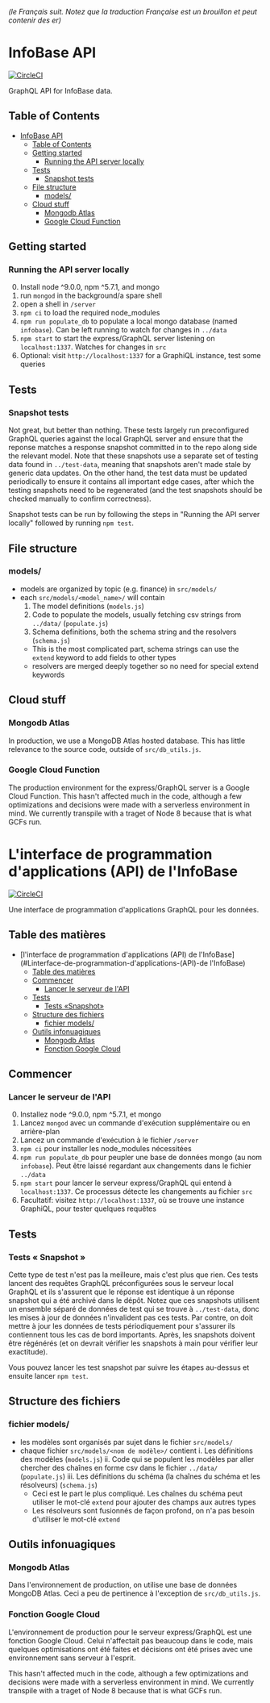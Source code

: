 *(le Français suit. Notez que la traduction Française est un brouillon et peut contenir des er)*

InfoBase API
========

[![CircleCI](https://circleci.com/gh/TBS-EACPD/infobase.svg?style=svg)](https://circleci.com/gh/TBS-EACPD/infobase)

GraphQL API for InfoBase data.

## Table of Contents
- [InfoBase API](#InfoBase-API)
  - [Table of Contents](#Table-of-Contents)
  - [Getting started](#Getting-started)
    - [Running the API server locally](#Running-the-API-server-locally)
  - [Tests](#Tests)
    - [Snapshot tests](#Snapshot-tests)
  - [File structure](#File-structure)
    - [models/](#models)
  - [Cloud stuff](#Cloud-stuff)
    - [Mongodb Atlas](#Mongodb-Atlas)
    - [Google Cloud Function](#Google-Cloud-Function)


## Getting started

### Running the API server locally
0. Install node ^9.0.0, npm ^5.7.1, and mongo
1. run `mongod` in the background/a spare shell
2. open a shell in `/server`
3. `npm ci` to load the required node_modules
4. `npm run populate_db` to populate a local mongo database (named `infobase`). Can be left running to watch for changes in `../data`
5. `npm start` to start the express/GraphQL server listening on `localhost:1337`. Watches for changes in `src`
6. Optional: visit `http://localhost:1337` for a GraphiQL instance, test some queries

## Tests

### Snapshot tests
Not great, but better than nothing. These tests largely run preconfigured GraphQL queries against the local GraphQL server and ensure that the reponse matches a response snapshot committed in to the repo along side the relevant model. Note that these snapshots use a separate set of testing data found in `../test-data`, meaning that snapshots aren't made stale by generic data updates. On the other hand, the test data must be updated periodically to ensure it contains all important edge cases, after which the testing snapshots need to be regenerated (and the test snapshots should be checked manually to confirm correctness).

Snapshot tests can be run by following the steps in "Running the API server locally" followed by running `npm test`.


## File structure

### models/
* models are organized by topic (e.g. finance) in `src/models/`
* each `src/models/<model_name>/` will contain 
  1. The model definitions (`models.js`)
  2. Code to populate the models, usually fetching csv strings from `../data/` (`populate.js`)
  3. Schema definitions, both the schema string and the resolvers (`schema.js`)
    * This is the most complicated part, schema strings can use the `extend` keyword to add fields to other types
    * resolvers are merged deeply together so no need for special extend keywords


## Cloud stuff

### Mongodb Atlas
In production, we use a MongoDB Atlas hosted database. This has little relevance to the source code, outside of `src/db_utils.js`.

### Google Cloud Function
The production environment for the express/GraphQL server is a Google Cloud Function. This hasn't affected much in the code, although a few optimizations and decisions were made with a serverless environment in mind. We currently transpile with a traget of Node 8 because that is what GCFs run.

L'interface de programmation d'applications (API) de l'InfoBase
========

[![CircleCI](https://circleci.com/gh/TBS-EACPD/InfoBase.svg?style=svg&circle-token=a99b6b8309e5edd904b0386c4a92c10bf5f43e29)](https://circleci.com/gh/TBS-EACPD/InfoBase)

Une interface de programmation d'applications GraphQL pour les données.

## Table des matières
- [l'interface de programmation d'applications (API) de l'InfoBase](#Linterface-de-programmation-d'applications-(API)-de l'InfoBase)
  - [Table des matières](#Table-des-matières)
  - [Commencer](#Commencer)
    - [Lancer le serveur de l'API](#Lancer-le-serveur-de-l'API)
  - [Tests](#Tests)
    - [Tests «Snapshot»](#Tests-Snapshot)
  - [Structure des fichiers](#Structure-des-fichiers)
    - [fichier models/](#fichier-models)
  - [Outils infonuagiques](#Outils-infonuagiques)
    - [Mongodb Atlas](#Mongodb-Atlas)
    - [Fonction Google Cloud](#Fonction-Google-Cloud)
    
## Commencer

### Lancer le serveur de l'API

0. Installez node ^9.0.0, npm ^5.7.1, et mongo
1. Lancez `mongod` avec un commande d'exécution supplémentaire ou en arrière-plan
2. Lancez un commande d'exécution à le fichier `/server`
3. `npm ci` pour installer les node_modules nécessitées
4. `npm run populate_db` pour peupler une base de données mongo (au nom `infobase`). Peut être laissé regardant aux changements dans le fichier `../data`
5. `npm start` pour lancer le serveur express/GraphQL qui entend à `localhost:1337`. Ce processus détecte les changements au fichier `src`
6. Facultatif: visitez `http://localhost:1337`, où se trouve une instance GraphiQL, pour tester quelques requêtes

## Tests

### Tests « Snapshot »

Cette type de test n'est pas la meilleure, mais c'est plus que rien. Ces tests lancent des requêtes GraphQL préconfigurées sous le serveur local GraphQL et ils s'assurent que le réponse est identique à un réponse snapshot qui a été archivé dans le dépôt. Notez que ces snapshots utilisent un ensemble séparé de données de test qui se trouve à `../test-data`, donc les mises à jour de données n'invalident pas ces tests. Par contre, on doit mettre à jour les données de tests périodiquement pour s'assurer ils contiennent tous les cas de bord importants. Après, les snapshots doivent être régénérés (et on devrait vérifier les snapshots à main pour vérifier leur exactitude).

Vous pouvez lancer les test snapshot par suivre les étapes au-dessus et ensuite lancer `npm test`.

## Structure des fichiers

### fichier models/

* les modèles sont organisés par sujet dans le fichier `src/models/`
* chaque fichier `src/models/<nom de modèle>/` contient
  i. Les définitions des modèles (`models.js`)
  ii. Code qui se populent les modèles par aller chercher des chaînes en forme csv dans le fichier `../data/` (`populate.js`)
  iii. Les définitions du schéma (la chaînes du schéma et les résolveurs) (`schema.js`)
    * Ceci est le part le plus compliqué. Les chaînes du schéma peut utiliser le mot-clé `extend` pour ajouter des champs aux autres types
    * Les résolveurs sont fusionnés de façon profond, on n'a pas besoin d'utiliser le mot-clé `extend`

## Outils infonuagiques

### Mongodb Atlas

Dans l'environnement de production, on utilise une base de données MongoDB Atlas. Ceci a peu de pertinence à l'exception de `src/db_utils.js`.

### Fonction Google Cloud

L'environnement de production pour le serveur express/GraphQL est une fonction Google Cloud. Celui n'affectait pas beaucoup dans le code, mais quelques optimisations ont été faites et décisions ont été prises avec une environnement sans serveur à l'esprit.

This hasn't affected much in the code, although a few optimizations and decisions were made with a serverless environment in mind. We currently transpile with a traget of Node 8 because that is what GCFs run.
 
